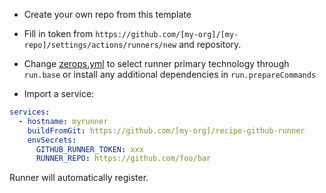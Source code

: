 - Create your own repo from this template
- Fill in token from `https://github.com/[my-org]/[my-repo]/settings/actions/runners/new` and repository.
- Change [zerops.yml](https://github.com/zeropsio/recipe-github-runner/blob/main/zerops.yml#L4) to select runner primary technology through `run.base` or install any additional dependencies in `run.prepareCommands`

- Import a service:
```yaml
services:
  - hostname: myrunner
    buildFromGit: https://github.com/[my-org]/recipe-github-runner
    envSecrets:
      GITHUB_RUNNER_TOKEN: xxx
      RUNNER_REPO: https://github.com/foo/bar
```


Runner will automatically register.
